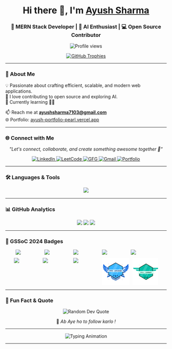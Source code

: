 <!-- 💎 Enhanced GitHub README Profile for Ayush Sharma -->
<h1 align="center">Hi there 👋, I'm <a href="https://ayush-portfolio-pearl.vercel.app/" target="_blank">Ayush Sharma</a></h1>
<h3 align="center">🚀 MERN Stack Developer | 🤖 AI Enthusiast | 💻 Open Source Contributor</h3>

<p align="center">
  <img src="https://komarev.com/ghpvc/?username=ayushsharma72&label=Profile%20views&color=0e75b6&style=flat" alt="Profile views" />
</p>

<p align="center">
  <a href="https://github.com/ryo-ma/github-profile-trophy">
    <img src="https://github-profile-trophy.vercel.app/?username=ayushsharma72&theme=onedark&no-frame=true&no-bg=true&row=1&column=6" alt="GitHub Trophies" />
  </a>
</p>

---

### 🧠 About Me  
💡 Passionate about crafting efficient, scalable, and modern web applications.  
💬 I love contributing to open source and exploring AI.  
🎯 Currently learning 🤷‍♂️

📫 Reach me at **ayushsharma7103@gmail.com**  
🌐 Portfolio: [ayush-portfolio-pearl.vercel.app](https://ayush-portfolio-pearl.vercel.app)

---

### 🌐 Connect with Me
<p align="center">
  <em>"Let's connect, collaborate, and create something awesome together 🚀"</em>
</p>

<p align="center">
  <a href="https://linkedin.com/in/ayush-sharma-a155a8267" target="_blank">
    <img src="https://skillicons.dev/icons?i=linkedin" height="35" alt="LinkedIn"/>
  </a>
  <a href="https://leetcode.com/u/Need_Some_Logic/" target="_blank">
    <img src="https://upload.wikimedia.org/wikipedia/commons/1/19/LeetCode_logo_black.png" height="30" alt="LeetCode"/>
  </a>
  <a href="https://auth.geeksforgeeks.org/user/asharmg52l" target="_blank">
    <img src="https://upload.wikimedia.org/wikipedia/commons/4/43/GeeksforGeeks.svg" height="30" alt="GFG"/>
  </a>
  <a href="mailto:ayushsharma7103@gmail.com">
    <img src="https://skillicons.dev/icons?i=gmail" height="35" alt="Gmail"/>
  </a>
  <a href="https://ayush-portfolio-pearl.vercel.app/" target="_blank">
    <img src="https://skillicons.dev/icons?i=devto" height="35" alt="Portfolio"/>
  </a>
</p>

---

### 🛠️ Languages & Tools
<p align="center">
  <img src="https://skillicons.dev/icons?i=js,react,nodejs,express,mongodb,html,css,tailwind,bootstrap,java,cpp,git,docker,linux,postman,aws,figma,vscode" />
</p>

---

### 📊 GitHub Analytics
<p align="center">
  <img height="165" src="https://github-readme-stats.vercel.app/api?username=ayushsharma72&show_icons=true&theme=tokyonight" />
  <img height="165" src="https://github-readme-stats.vercel.app/api/top-langs/?username=ayushsharma72&layout=compact&theme=tokyonight" />
  <img height="165" src="https://github-readme-streak-stats.herokuapp.com/?user=ayushsharma72&theme=tokyonight" />
</p>

---

### 🏅 GSSoC 2024 Badges
<p align="center" style="display:flex; flex-wrap: wrap; justify-content: center; gap: 10px;">
  <img src="https://raw.githubusercontent.com/GSSoC24/Postman-Challenge/main/docs/assets/Postman%20White.png" width="80" />
  <img src="https://raw.githubusercontent.com/GSSoC24/Postman-Challenge/main/docs/assets/1.png" width="80" />
  <img src="https://raw.githubusercontent.com/GSSoC24/Postman-Challenge/main/docs/assets/2.png" width="80" />
  <img src="https://raw.githubusercontent.com/GSSoC24/Postman-Challenge/main/docs/assets/3.png" width="80" />
  <img src="https://raw.githubusercontent.com/GSSoC24/Postman-Challenge/main/docs/assets/4.png" width="80" />
  <img src="https://raw.githubusercontent.com/GSSoC24/Postman-Challenge/main/docs/assets/5.png" width="80" />
  <img src="https://raw.githubusercontent.com/GSSoC24/Postman-Challenge/main/docs/assets/6.png" width="85" />
  <img src="https://raw.githubusercontent.com/GSSoC24/Postman-Challenge/main/docs/assets/7.png" width="80" />
  <img src="https://raw.githubusercontent.com/GSSoC24/Contributor/refs/heads/main/assets/Code%20Luminary.png" width="85" />
  <img src="https://raw.githubusercontent.com/GSSoC24/Contributor/refs/heads/main/assets/Pull%20Expert.png" width="80" />
</p>

---

### 🧩 Fun Fact & Quote
<p align="center">
  <img src="https://quotes-github-readme.vercel.app/api?type=horizontal&theme=tokyonight" alt="Random Dev Quote" />
</p>

<p align="center">
  💬 <em>Ab Aye ho to follow karlo ! </em>
</p>

---

<p align="center">
  <img src="https://readme-typing-svg.demolab.com?font=Fira+Code&size=22&duration=3000&pause=1000&center=true&vCenter=true&width=600&lines=Let's+Build+Something+Great+Together!;Open+Source+Contributor;Always+Learning+and+Building!" alt="Typing Animation" />
</p>

---
